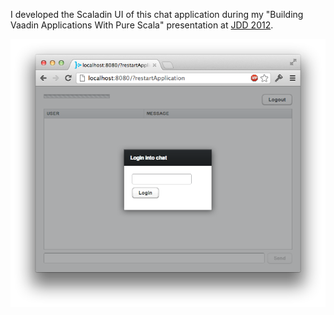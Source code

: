 I developed the Scaladin UI of this chat application during my "Building Vaadin Applications With Pure Scala" presentation at [JDD 2012](http://12.jdd.org.pl/en/).

![Screenshot](screenshot.png)
